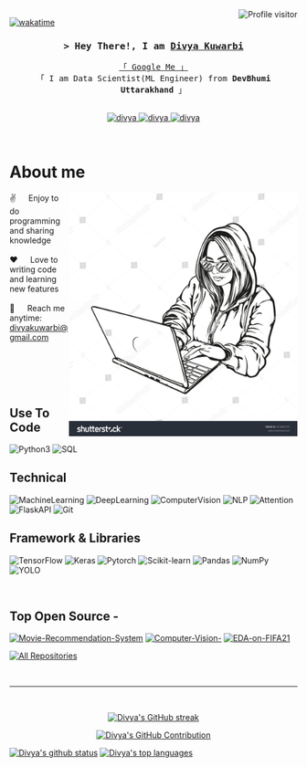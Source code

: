 <!--
<h2 align="center">
  Welcome to Divya's codespace!
  <img src="https://media.giphy.com/media/hvRJCLFzcasrR4ia7z/giphy.gif" width="28">
</h2>
-->

<!--
<p align="center">
  <a href="https://github.com/divya-kuwarbi17"><img src="https://readme-typing-svg.herokuapp.com/?lines=Self%20Taught%20Programmer;Front%20End%20Developer;1.5%2B%20years%20of%20coding%20experience;Always%20learning%20new%20things&center=true&width=380&height=45"></a>
</p>

 -->

<a href="https://komarev.com/ghpvc/?username=alsiam">
  <img align="right" src="https://komarev.com/ghpvc/?username=divya-kuwarbi17&label=Visitors&color=0e75b6&style=flat" alt="Profile visitor" />
</a>


[![wakatime](https://wakatime.com/badge/user/eebb3dd8-d9b2-40de-9b88-6fd6cac99dbc.svg)](https://wakatime.com/@eebb3dd8-d9b2-40de-9b88-6fd6cac99dbc)

<!-- Intro  -->
<h3 align="center">
        <samp>&gt; Hey There!, I am
                <b><a target="_blank" href="https://github.com/divya-kuwarbi17">Divya Kuwarbi</a></b>
        </samp>
</h3>


<p align="center"> 
  <samp>
    <a href="https://github.com/divya-kuwarbi17">「 Google Me 」</a>
    <br>
    「 I am Data Scientist(ML Engineer) from <b>DevBhumi Uttarakhand</b> 」
    <br>
    <br>
  </samp>
</p>

<p align="center">
 <a href="https://github.com/divya-kuwarbi17" target="blank">
  <img src="https://img.shields.io/badge/Website-DC143C?style=for-the-badge&logo=medium&logoColor=white" alt="divya" />
 </a>
 <a href="linkedin.com/in/divya-kuwarbi-a7608019b" target="_blank">
  <img src="https://img.shields.io/badge/LinkedIn-0077B5?style=for-the-badge&logo=linkedin&logoColor=white" alt="divya"/>
 </a>
 <a href="https://instagram.com/divya_kuwarbi" target="_blank">
  <img src="https://img.shields.io/badge/Instagram-fe4164?style=for-the-badge&logo=instagram&logoColor=white" alt="divya" />
 </a> 
</p>
<br />

<!-- About Section -->
 # About me
 
<p>
 <img align="right" width="400" src="./try.jpg" alt="try jpg" />
  
 ✌️ &emsp; Enjoy to do programming and sharing knowledge <br/><br/>
 ❤️ &emsp; Love to writing code and learning new features<br/><br/>
 📧 &emsp; Reach me anytime: divyakuwarbi@gmail.com<br/><br/>

</p>

<br/>
<br/>
<br/>

## Use To Code

![Python3](https://img.shields.io/badge/Python3-F0DB4F?style=for-the-badge&labelColor=black&logo=Python3&logoColor=F0DB4F)
![SQL](https://img.shields.io/badge/SQL-007acc?style=for-the-badge&labelColor=black&logo=SQL&logoColor=007acc)

## Technical
![MachineLearning](https://img.shields.io/badge/-MachineLearning-61DBFB?style=for-the-badge&labelColor=black&logo=MachineLearning&logoColor=61DBFB)
![DeepLearning](https://img.shields.io/badge/DeepLearning-20232A?style=for-the-badge&logo=react&logoColor=61DAFB)
![ComputerVision](https://img.shields.io/badge/ComputerVision-000000?style=for-the-badge&logo=ComputerVision&logoColor=white)
![NLP](https://img.shields.io/badge/NLP-3C873A?style=for-the-badge&labelColor=black&logo=NLP&logoColor=3C873A)
![Attention](https://img.shields.io/badge/Attention-000000?style=for-the-badge&logo=Attention&logoColor=white)
![FlaskAPI](https://img.shields.io/badge/FlaskAPI-4EA94B?style=for-the-badge&logo=FlaskAPI&logoColor=white)
![Git](https://img.shields.io/badge/Git-F05032?style=for-the-badge&logo=git&logoColor=white)

## Framework & Libraries

![TensorFlow](https://img.shields.io/badge/-Tensorflow-61DBFB?style=for-the-badge&labelColor=black&logo=Tensorflow&logoColor=61DBFB)
![Keras](https://img.shields.io/badge/Keras-20232A?style=for-the-badge&logo=Keras&logoColor=61DAFB)
![Pytorch](https://img.shields.io/badge/Pytorch-000000?style=for-the-badge&logo=Pytorch&logoColor=white)
![Scikit-learn](https://img.shields.io/badge/Scikit-learn-3C873A?style=for-the-badge&labelColor=black&logo=Scikit-learn&logoColor=3C873A)
![Pandas](https://img.shields.io/badge/Pandas-3C873A?style=for-the-badge&labelColor=black&logo=Pandas&logoColor=3C873A)
![NumPy](https://img.shields.io/badge/NumPy-3C873A?style=for-the-badge&labelColor=black&logo=NumPy&logoColor=3C873A)
![YOLO](https://img.shields.io/badge/YOLO-3C873A?style=for-the-badge&labelColor=black&logo=YOLO&logoColor=3C873A)


<br/>

## Top Open Source -
[![Movie-Recommendation-System](https://github-readme-stats.vercel.app/api/pin/?username=divya-kuwarbi17&repo=Movie-Recommendation-System&border_color=7F3FBF&bg_color=0D1117&title_color=C9D1D9&text_color=8B949E&icon_color=7F3FBF)](https://github.com/divya-kuwarbi17/Movie-Recommendation-System)
[![Computer-Vision-](https://github-readme-stats.vercel.app/api/pin/?username=divya-kuwarbi17&repo=Computer-Vision-&border_color=7F3FBF&bg_color=0D1117&title_color=C9D1D9&text_color=8B949E&icon_color=7F3FBF)](https://github.com/divya-kuwarbi17/Computer-Vision-)
[![EDA-on-FIFA21](https://github-readme-stats.vercel.app/api/pin/?username=divya-kuwarbi17&repo=EDA-on-FIFA21&border_color=7F3FBF&bg_color=0D1117&title_color=C9D1D9&text_color=8B949E&icon_color=7F3FBF)](https://github.com/divya-kuwarbi17/EDA-on-FIFA21)


<p align="left">
  <a href="github.com/divya-kuwarbi17?tab=repositories" target="_blank"><img alt="All Repositories" title="All Repositories" src="https://img.shields.io/badge/-All%20Repos-2962FF?style=for-the-badge&logo=koding&logoColor=white"/></a>
</p>

<br/>
<hr/>
<br/>

<p align="center">
  <a href="github.com/divya-kuwarbi17">
    <img src="https://github-readme-streak-stats.herokuapp.com/?user=divya-kuwarbi17&theme=radical&border=7F3FBF&background=0D1117" alt="Divya's GitHub streak"/>
  </a>
</p>

<p align="center">
  <a href="github.com/divya-kuwarbi17">
    <img src="https://github-profile-summary-cards.vercel.app/api/cards/profile-details?username=divya-kuwarbi17&theme=radical" alt="Divya's GitHub Contribution"/>
  </a>
</p>

<a> 
    <a href="github.com/divya-kuwarbi17"><img alt="Divya's github status" src="https://denvercoder1-github-readme-stats.vercel.app/api?username=divya-kuwarbi17&show_icons=true&count_private=true&theme=react&border_color=7F3FBF&bg_color=0D1117&title_color=F85D7F&icon_color=F8D866" height="192px" width="49.5%"/></a>
  <a href="github.com/divya-kuwarbi17"><img alt="Divya's top languages" src="https://denvercoder1-github-readme-stats.vercel.app/api/top-langs/?username=divya-kuwarbi17&langs_count=8&layout=compact&theme=react&border_color=7F3FBF&bg_color=0D1117&title_color=F85D7F&icon_color=F8D866" height="192px" width="49.5%"/></a>
  <br/>
</a>

